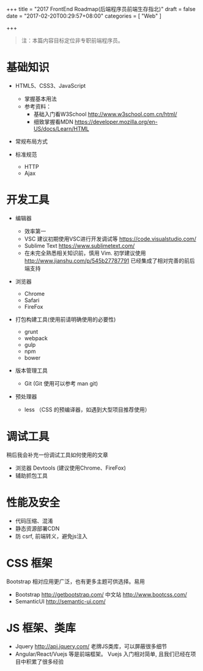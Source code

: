 +++
title = "2017 FrontEnd Roadmap(后端程序员前端生存指北)"
draft = false
date = "2017-02-20T00:29:57+08:00"
categories = [ "Web" ]

+++

> 注：本篇内容目标定位非专职前端程序员。


# 基础知识

* HTML5、CSS3、JavaScript 

    * 掌握基本用法
    * 参考资料：
        - 基础入门看W3School http://www.w3school.com.cn/html/
        - 细致掌握看MDN https://developer.mozilla.org/en-US/docs/Learn/HTML

* 常规布局方式
* 标准规范

    - HTTP
    - Ajax


# 开发工具

* 编辑器

    - 效率第一
    - VSC 建议初期使用VSC进行开发调试等 https://code.visualstudio.com/
    - Sublime Text https://www.sublimetext.com/
    - 在未完全熟悉相关知识前，慎用 Vim. 初学建议使用 http://www.jianshu.com/p/545b27787791 已经集成了相对完善的前后端支持

* 浏览器

    - Chrome
    - Safari
    - FireFox

* 打包构建工具(使用前请明确使用的必要性)

    - grunt
    - webpack
    - gulp
    - npm
    - bower

* 版本管理工具

    - Git (Git 使用可以参考 man git)

* 预处理器

    - less （CSS 的预编译器，如遇到大型项目推荐使用）

# 调试工具

稍后我会补充一份调试工具如何使用的文章

* 浏览器 Devtools (建议使用Chrome、FireFox)
* 辅助抓包工具

# 性能及安全

* 代码压缩、混淆
* 静态资源部署CDN
* 防 csrf, 前端转义，避免js注入

# CSS 框架

Bootstrap 相对应用更广泛，也有更多主题可供选择。易用

* Bootstrap http://getbootstrap.com/  中文站 http://www.bootcss.com/
* SemanticUI http://semantic-ui.com/

# JS 框架、类库

* Jquery http://api.jquery.com/ 老牌JS类库，可以屏蔽很多细节
* Angular/React/Vuejs 等是前端框架。 Vuejs 入门相对简单, 且我们已经在项目中积累了很多经验
